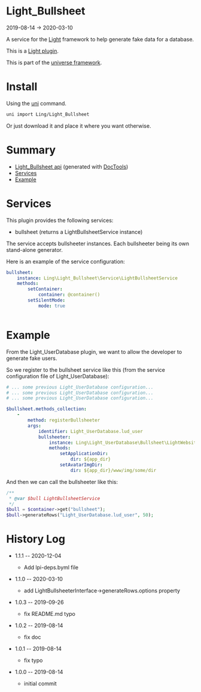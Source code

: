 Light_Bullsheet
===========
2019-08-14 -> 2020-03-10



A service for the [Light](https://github.com/lingtalfi/Light) framework to help generate fake data for a database.


This is a [Light plugin](https://github.com/lingtalfi/Light/blob/master/doc/pages/plugin.md).

This is part of the [universe framework](https://github.com/karayabin/universe-snapshot).


Install
==========
Using the [uni](https://github.com/lingtalfi/universe-naive-importer) command.
```bash
uni import Ling/Light_Bullsheet
```

Or just download it and place it where you want otherwise.






Summary
===========
- [Light_Bullsheet api](https://github.com/lingtalfi/Light_Bullsheet/blob/master/doc/api/Ling/Light_Bullsheet.md) (generated with [DocTools](https://github.com/lingtalfi/DocTools))
- [Services](#services)
- [Example](#example)




Services
=========


This plugin provides the following services:

- bullsheet (returns a LightBullsheetService instance)


The service accepts bullsheeter instances. Each bullsheeter being its own stand-alone generator. 



Here is an example of the service configuration:

```yaml
bullsheet:
    instance: Ling\Light_Bullsheet\Service\LightBullsheetService
    methods:
        setContainer:
            container: @container()
        setSilentMode:
            mode: true



```




Example
=========

From the Light_UserDatabase plugin, we want to allow the developer to generate fake users.

So we register to the bullsheet service like this (from the service configuration file of Light_UserDatabase):


```yaml
# ... some previous Light_UserDatabase configuration...
# ... some previous Light_UserDatabase configuration...
# ... some previous Light_UserDatabase configuration...

$bullsheet.methods_collection:
    -
        method: registerBullsheeter
        args:
            identifier: Light_UserDatabase.lud_user
            bullsheeter:
                instance: Ling\Light_UserDatabase\Bullsheet\LightWebsiteUserDatabaseBullsheeter
                methods:
                    setApplicationDir:
                        dir: ${app_dir}
                    setAvatarImgDir:
                        dir: ${app_dir}/www/img/some/dir

```

And then we can call the bullsheeter like this:

```php
/**
 * @var $bull LightBullsheetService
 */
$bull = $container->get("bullsheet");
$bull->generateRows("Light_UserDatabase.lud_user", 50);

```









History Log
=============

- 1.1.1 -- 2020-12-04

    - Add lpi-deps.byml file

- 1.1.0 -- 2020-03-10

    - add LightBullsheeterInterface->generateRows.options property
    
- 1.0.3 -- 2019-09-26

    - fix README.md typo
    
- 1.0.2 -- 2019-08-14

    - fix doc
    
- 1.0.1 -- 2019-08-14

    - fix typo
    
- 1.0.0 -- 2019-08-14

    - initial commit